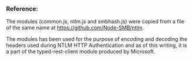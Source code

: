 ### Reference:
The modules (common.js, ntlm.js and smbhash.js) were copied from a file of the same name at https://github.com/Node-SMB/ntlm.

The modules has been used for the purpose of encoding and decoding the headers used during NTLM HTTP Authentication and as of this writing, it is a part of the typed-rest-client module produced by Microsoft.

